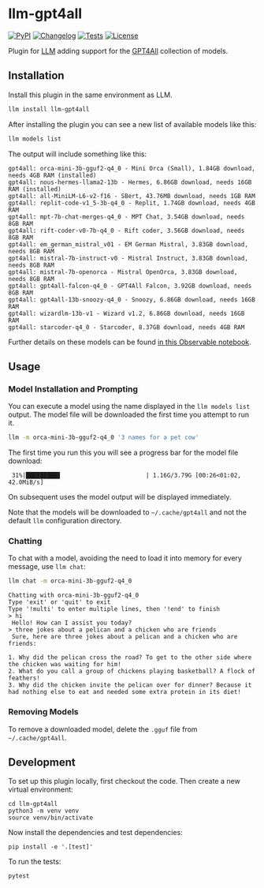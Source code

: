 # llm-gpt4all

[![PyPI](https://img.shields.io/pypi/v/llm-gpt4all.svg)](https://pypi.org/project/llm-gpt4all/)
[![Changelog](https://img.shields.io/github/v/release/simonw/llm-gpt4all?include_prereleases&label=changelog)](https://github.com/simonw/llm-gpt4all/releases)
[![Tests](https://github.com/simonw/llm-gpt4all/workflows/Test/badge.svg)](https://github.com/simonw/llm-gpt4all/actions?query=workflow%3ATest)
[![License](https://img.shields.io/badge/license-Apache%202.0-blue.svg)](https://github.com/simonw/llm-gpt4all/blob/main/LICENSE)

Plugin for [LLM](https://llm.datasette.io/) adding support for the [GPT4All](https://gpt4all.io/) collection of models.

## Installation

Install this plugin in the same environment as LLM.
```bash
llm install llm-gpt4all
```
After installing the plugin you can see a new list of available models like this:

```bash
llm models list
```
The output will include something like this:
```
gpt4all: orca-mini-3b-gguf2-q4_0 - Mini Orca (Small), 1.84GB download, needs 4GB RAM (installed)
gpt4all: nous-hermes-llama2-13b - Hermes, 6.86GB download, needs 16GB RAM (installed)
gpt4all: all-MiniLM-L6-v2-f16 - SBert, 43.76MB download, needs 1GB RAM
gpt4all: replit-code-v1_5-3b-q4_0 - Replit, 1.74GB download, needs 4GB RAM
gpt4all: mpt-7b-chat-merges-q4_0 - MPT Chat, 3.54GB download, needs 8GB RAM
gpt4all: rift-coder-v0-7b-q4_0 - Rift coder, 3.56GB download, needs 8GB RAM
gpt4all: em_german_mistral_v01 - EM German Mistral, 3.83GB download, needs 8GB RAM
gpt4all: mistral-7b-instruct-v0 - Mistral Instruct, 3.83GB download, needs 8GB RAM
gpt4all: mistral-7b-openorca - Mistral OpenOrca, 3.83GB download, needs 8GB RAM
gpt4all: gpt4all-falcon-q4_0 - GPT4All Falcon, 3.92GB download, needs 8GB RAM
gpt4all: gpt4all-13b-snoozy-q4_0 - Snoozy, 6.86GB download, needs 16GB RAM
gpt4all: wizardlm-13b-v1 - Wizard v1.2, 6.86GB download, needs 16GB RAM
gpt4all: starcoder-q4_0 - Starcoder, 8.37GB download, needs 4GB RAM
```
Further details on these models can be found [in this Observable notebook](https://observablehq.com/@simonw/gpt4all-models).

## Usage

### Model Installation and Prompting

You can execute a model using the name displayed in the `llm models list` output. The model file will be downloaded the first time you attempt to run it.

```bash
llm -m orca-mini-3b-gguf2-q4_0 '3 names for a pet cow'
```
The first time you run this you will see a progress bar for the model file download:
```
 31%|█████████▋                        | 1.16G/3.79G [00:26<01:02, 42.0MiB/s]
```
On subsequent uses the model output will be displayed immediately.

Note that the models will be downloaded to `~/.cache/gpt4all` and not the default `llm` configuration directory.

### Chatting

To chat with a model, avoiding the need to load it into memory for every message, use `llm chat`:

```bash
llm chat -m orca-mini-3b-gguf2-q4_0
```
```
Chatting with orca-mini-3b-gguf2-q4_0
Type 'exit' or 'quit' to exit
Type '!multi' to enter multiple lines, then '!end' to finish
> hi
 Hello! How can I assist you today?
> three jokes about a pelican and a chicken who are friends
 Sure, here are three jokes about a pelican and a chicken who are friends:

1. Why did the pelican cross the road? To get to the other side where the chicken was waiting for him!
2. What do you call a group of chickens playing basketball? A flock of feathers!
3. Why did the chicken invite the pelican over for dinner? Because it had nothing else to eat and needed some extra protein in its diet!
```

### Removing Models

To remove a downloaded model, delete the `.gguf` file from `~/.cache/gpt4all`.

## Development

To set up this plugin locally, first checkout the code. Then create a new virtual environment:

    cd llm-gpt4all
    python3 -m venv venv
    source venv/bin/activate

Now install the dependencies and test dependencies:

    pip install -e '.[test]'

To run the tests:

    pytest
